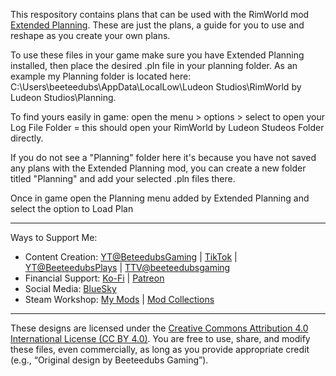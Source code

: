 This respository contains plans that can be used with the RimWorld mod [Extended Planning](https://steamcommunity.com/sharedfiles/filedetails/?id=2877392159). These are just the plans, a guide for you to use and reshape as you create your own plans.

To use these files in your game make sure you have Extended Planning installed, then place the desired .pln file in your planning folder. As an example my Planning folder is located here: C:\Users\beeteedubs\AppData\LocalLow\Ludeon Studios\RimWorld by Ludeon Studios\Planning.

To find yours easily in game: open the menu > options > select to open your Log File Folder = this should open your RimWorld by Ludeon Studeos Folder directly.

If you do not see a "Planning" folder here it's because you have not saved any plans with the Extended Planning mod, you can create a new folder titled "Planning" and add your selected .pln files there.

Once in game open the Planning menu added by Extended Planning and select the option to Load Plan

--------------------------------------------
Ways to Support Me:
- Content Creation: [YT@BeteedubsGaming](https://www.youtube.com/@beeteedubsgaming) | [TikTok](https://www.tiktok.com/@beeteedubsgaming) | [YT@BeeteedubsPlays](https://www.youtube.com/@beeteedubsplays) | [TTV@beeteedubsgaming](https://www.twitch.tv/beeteedubsgaming)
- Financial Support: [Ko-Fi](https://ko-fi.com/beeteedubsgaming) | [Patreon](https://www.patreon.com/beeteedubsgaming)
- Social Media: [BlueSky](https://bsky.app/profile/beeteedubsgaming.bsky.social)
- Steam Workshop: [My Mods](https://steamcommunity.com/id/beeteedubs/myworkshopfiles/?appid=294100) | [Mod Collections](https://steamcommunity.com/id/beeteedubs/myworkshopfiles/?section=collections&appid=294100)
--------------------------------------------
These designs are licensed under the [Creative Commons Attribution 4.0 International License (CC BY 4.0)](https://creativecommons.org/licenses/by/4.0/).
You are free to use, share, and modify these files, even commercially, as long as you provide appropriate credit (e.g., “Original design by Beeteedubs Gaming”).
